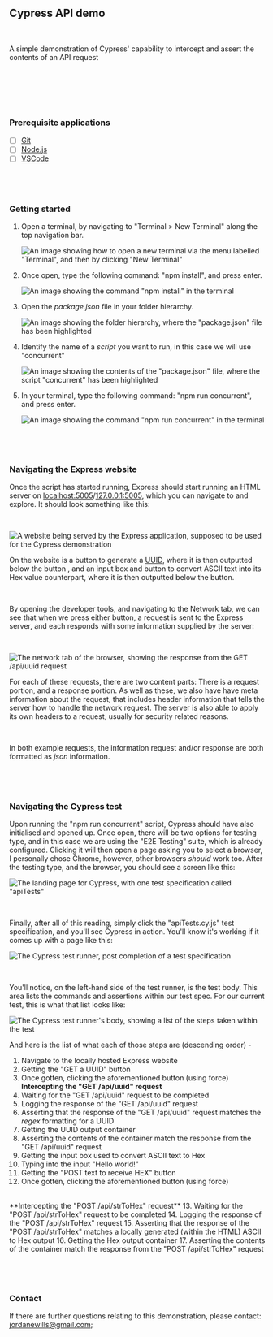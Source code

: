 ## Cypress API demo

</br>

A simple demonstration of Cypress' capability to intercept and assert the contents of an API request

</br>

#

</br>

### Prerequisite applications

- [ ] [Git](https://git-scm.com/downloads)
- [ ] [Node.js](https://nodejs.org/en/download/)
- [ ] [VSCode]()

#

</br>

### Getting started

1. Open a terminal, by navigating to "Terminal > New Terminal" along the top navigation bar.
   
   ![An image showing how to open a new terminal via the menu labelled "Terminal", and then by clicking "New Terminal"](images/open-terminal.png "Open a new terminal")
2. Once open, type the following command: "npm install", and press enter.
   
   ![An image showing the command "npm install" in the terminal](images/install.png "Install the required dependencies")
3. Open the *package.json* file in your folder hierarchy.
   
   ![An image showing the folder hierarchy, where the "package.json" file has been highlighted](images/folders.png "Open the package.json file")
4. Identify the name of a *script* you want to run, in this case we will use "concurrent"
   
   ![An image showing the contents of the "package.json" file, where the script "concurrent" has been highlighted](images/script.png "Select a script")
5. In your terminal, type the following command: "npm run concurrent", and press enter.
   
   ![An image showing the command "npm run concurrent" in the terminal](images/concurrent.png "Run the concurrent script")

#

</br>

### Navigating the Express website

Once the script has started running, Express should start running an HTML server on [localhost:5005](localhost:5005)/[127.0.0.1:5005](127.0.0.1:5005), which you can navigate to and explore. It should look something like this:

</br>
   
   ![A website being served by the Express application, supposed to be used for the Cypress demonstration](images/website.png "The demo website")

On the website is a button to generate a [UUID](https://en.wikipedia.org/wiki/Universally_unique_identifier), where it is then outputted below the button , and an input box and button to convert ASCII text into its Hex value counterpart, where it is then outputted below the button.

</br>

By opening the developer tools, and navigating to the Network tab, we can see that when we press either button, a request is sent to the Express server, and each responds with some information supplied by the server:

</br>

   ![The network tab of the browser, showing the response from the GET /api/uuid request](images/network.png "GET request")

For each of these requests, there are two content parts: There is a request portion, and a response portion. As well as these, we also have have meta information about the request, that includes header information that tells the server how to handle the network request. The server is also able to apply its own headers to a request, usually for security related reasons.

</br>

In both example requests, the information request and/or response are both formatted as *json* information.

#

</br>

### Navigating the Cypress test

Upon running the "npm run concurrent" script, Cypress should have also initialised and opened up. Once open, there will be two options for testing type, and in this case we are using the "E2E Testing" suite, which is already configured. Clicking it will then open a page asking you to select a browser, I personally chose Chrome, however, other browsers *should* work too. After the testing type, and the browser, you should see a screen like this:

   ![The landing page for Cypress, with one test specification called "apiTests"](images/cypress.png "Cypress landing page")

</br>

Finally, after all of this reading, simply click the "apiTests.cy.js" test specification, and you'll see Cypress in action. You'll know it's working if it comes up with a page like this:

   ![The Cypress test runner, post completion of a test specification](images/test.png "Cypress test runner")

</br>

You'll notice, on the left-hand side of the test runner, is the test body. This area lists the commands and assertions within our test spec. For our current test, this is what that list looks like:

   ![The Cypress test runner's body, showing a list of the steps taken within the test](images/test-body.png "Cypress test body")

And here is the list of what each of those steps are (descending order) - 

1. Navigate to the locally hosted Express website
2. Getting the "GET a UUID" button
3. Once gotten, clicking the aforementioned button (using force)
   </br>
   **Intercepting the "GET /api/uuid" request**
4. Waiting for the "GET /api/uuid" request to be completed
5. Logging the response of the "GET /api/uuid" request
6. Asserting that the response of the "GET /api/uuid" request matches the *regex* formatting for a UUID
7. Getting the UUID output container
8. Asserting the contents of the container match the response from the "GET /api/uuid" request
9. Getting the input box used to convert ASCII text to Hex
10. Typing into the input "Hello world!"
11. Getting the "POST text to receive HEX" button
12. Once gotten, clicking the aforementioned button (using force)
   </br>
   **Intercepting the "POST /api/strToHex" request**
13. Waiting for the "POST /api/strToHex" request to be completed
14. Logging the response of the "POST /api/strToHex" request
15. Asserting that the response of the "POST /api/strToHex" matches a locally generated (within the HTML) ASCII to Hex output
16. Getting the Hex output container
17. Asserting the contents of the container match the response from the "POST /api/strToHex" request

#

</br>

### Contact

If there are further questions relating to this demonstration, please contact: [jordanewills@gmail.com](jordanewills@gmail.com);